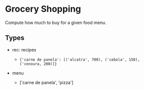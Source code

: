 # Grocery Shopping

Compute how much to buy for a given food menu.

## Types

* rec: recipes
  * `{'carne de panela': [('alcatra', 700), ('cebola', 150), ('cenoura, 200)]}`

* menu
  * ['carne de panela', 'pizza']
  